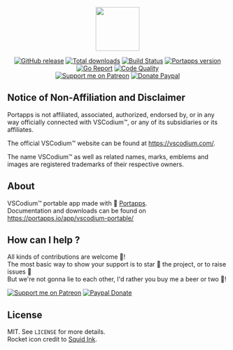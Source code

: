 <p align="center"><a href="https://portapps.io/app/vscodium-portable/" target="_blank"><img width="100" src="https://github.com/portapps/vscodium-portable/blob/master/res/papp.png"></a></p>

<p align="center">
  <a href="https://portapps.io/app/vscodium-portable/#download"><img src="https://img.shields.io/github/release/portapps/vscodium-portable.svg?style=flat-square" alt="GitHub release"></a>
  <a href="https://portapps.io/app/vscodium-portable/#download"><img src="https://img.shields.io/github/downloads/portapps/vscodium-portable/total.svg?style=flat-square" alt="Total downloads"></a>
  <a href="https://travis-ci.com/portapps/vscodium-portable"><img src="https://img.shields.io/travis/com/portapps/vscodium-portable/master.svg?style=flat-square" alt="Build Status"></a>
  <a href="https://github.com/portapps/portapps"><img src="https://img.shields.io/badge/portapps-1.24.1-479fdb.svg?style=flat-square" alt="Portapps version"></a>
  <a href="https://goreportcard.com/report/github.com/portapps/vscodium-portable"><img src="https://goreportcard.com/badge/github.com/portapps/vscodium-portable?style=flat-square" alt="Go Report"></a>
  <a href="https://www.codacy.com/app/portapps/vscodium-portable"><img src="https://img.shields.io/codacy/grade/6208469e7a094aaab0d8a55e37cdc4e5.svg?style=flat-square" alt="Code Quality"></a>
  <br /><a href="https://www.patreon.com/crazymax"><img src="https://img.shields.io/badge/donate-patreon-fb664e.svg?style=flat-square" alt="Support me on Patreon"></a>
  <a href="https://www.paypal.me/crazyws"><img src="https://img.shields.io/badge/donate-paypal-7057ff.svg?style=flat-square" alt="Donate Paypal"></a>
</p>

## Notice of Non-Affiliation and Disclaimer

Portapps is not affiliated, associated, authorized, endorsed by, or in any way officially connected with VSCodium™, or any of its subsidiaries or its affiliates.

The official VSCodium™ website can be found at https://vscodium.com/.

The name VSCodium™ as well as related names, marks, emblems and images are registered trademarks of their respective owners.

## About

VSCodium™ portable app made with 🚀 [Portapps](https://portapps.io).<br />
Documentation and downloads can be found on https://portapps.io/app/vscodium-portable/

## How can I help ?

All kinds of contributions are welcome :raised_hands:!<br />
The most basic way to show your support is to star :star2: the project, or to raise issues :speech_balloon:<br />
But we're not gonna lie to each other, I'd rather you buy me a beer or two :beers:!

[![Support me on Patreon](https://portapps.io/img/patreon.png)](https://www.patreon.com/crazymax) 
[![Paypal Donate](https://portapps.io/img/paypal-donate.png)](https://www.paypal.me/crazyws)

## License

MIT. See `LICENSE` for more details.<br />
Rocket icon credit to [Squid Ink](http://thesquid.ink).
